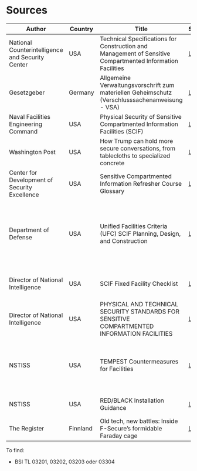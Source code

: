 # Sources

Author | Country | Title | Source | Description
------------ | ------------- | ------------ | ------------- | -------------
National Counterintelligence and Security Center | USA | Technical Specifications for Construction and Management of Sensitive Compartmented Information Facilities | [Link](https://www.dni.gov/files/NCSC/documents/Regulations/Technical-Specifications-SCIF-Construction.pdf) | Standard work of specifications and best practices
Gesetzgeber | Germany | Allgemeine Verwaltungsvorschrift zum materiellen Geheimschutz (Verschlusssachenanweisung - VSA) | [Link](http://www.verwaltungsvorschriften-im-internet.de/bsvwvbund_10082018_SII554001196.htm) | Verwaltungsvorschift für Geheimschutz in Deutschland
Naval Facilities Engineering Command | USA | Physical Security of Sensitive Compartmented Information Facilities (SCIF) | [Link](https://www.washingtonpost.com/news/politics/wp-content/uploads/sites/11/2017/02/navfac_scif_ho.pdf) | Washington Post Leak
Washington Post | USA | How Trump can hold more secure conversations, from tablecloths to specialized concrete | [Link](https://www.washingtonpost.com/news/politics/wp/2017/02/15/how-trump-can-hold-more-secure-conversations-from-tablecloths-to-specialized-concrete/) | Good article with actual technical information
Center for Development of Security Excellence | USA | Sensitive Compartmented Information Refresher Course Glossary | [Link](https://www.cdse.edu/documents/glossary/SCI100-glossary.pdf) | Glossary of SCIF terms
Department of Defense | USA | Unified Facilities Criteria (UFC) SCIF Planning, Design, and Construction | [Link](https://www.wbdg.org/FFC/DOD/UFC/ufc_4_010_05_2013_c1.pdf) | Provides unified criteria to make the planning, design and construction communities aware of SCIF requirements and ensure appropriate implementation
Director of National Intelligence | USA | SCIF Fixed Facility Checklist | [Link](https://www.dni.gov/files/Governance/CLEANED_705-Tech-Spec-Fixed-Facility-Checklist---SCIF--1.4.pdf) | Standardized document used in the process of SCIF accreditation 
Director of National Intelligence | USA | PHYSICAL AND TECHNICAL SECURITY STANDARDS FOR SENSITIVE COMPARTMENTED INFORMATION FACILITIES | [Link](https://www.dni.gov/files/NCSC/documents/Regulations/ICS-705-1.pdf) | Sets forth the physical and technical security standards that apply to all SCIFs
NSTISS | USA | TEMPEST Countermeasures for Facilities | [Link](https://cryptome.org/nstissi-7000.htm) | Establishes guidelines and procedures that shall be used by to determine applicable TEMPEST countermeasures
NSTISS | USA | RED/BLACK Installation Guidance | [Link](https://cryptome.org/tempest-2-95.htm) | RED/BLACK considerations for NSI facilities
The Register | Finnland | Old tech, new battles: Inside F-Secure’s formidable Faraday cage | [Link](https://www.theregister.com/2015/11/11/f_secure_lab_tour_faraday_cage/) | Article on F-Secures farraday cage

To find:
* BSI TL 03201, 03202, 03203 oder 03304
